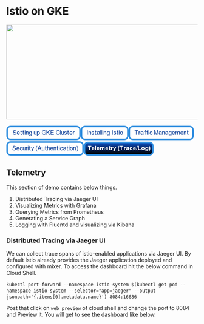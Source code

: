 # Istio on GKE

<img src="https://cdn-images-1.medium.com/max/2000/1*Z_-ulLqHoVA2jOVIEU3G5Q.png" height="250" width="1000"/>

[![Setting Up GKE Cluster](https://github.com/nikitsrj/gdg-istio/blob/master/readme/setupgke.png)](./agenda.md)[![Installing Istio](https://github.com/nikitsrj/gdg-istio/blob/master/readme/istioinstall.png)](./istio.md)[![Traffic Management](https://github.com/nikitsrj/gdg-istio/blob/master/readme/traffic.png)](./traffic.md)[![Security Authentication](https://github.com/nikitsrj/gdg-istio/blob/master/readme/authentication.png)](./security.md)[![Telemetry](https://github.com/nikitsrj/gdg-istio/blob/master/readme/enabletelemetry.png)](./telemetry.md)

## Telemetry

This section of demo contains below things.
1. Distributed Tracing via Jaeger UI
2. Visualizing Metrics with Grafana
3. Querying Metrics from Prometheus
4. Generating a Service Graph
5. Logging with Fluentd and visualizing via Kibana

### Distributed Tracing via Jaeger UI

We can collect trace spans of istio-enabled applications via Jaeger UI. By default Istio already provides the Jaeger application deployed and configured with mixer. To access the dashboard hit the below command in Cloud Shell. 

```
kubectl port-forward --namespace istio-system $(kubectl get pod --namespace istio-system --selector="app=jaeger" --output jsonpath='{.items[0].metadata.name}') 8084:16686
```

Post that click on `web preview` of cloud shell and change the port to 8084 and Preview it. You will get to see the dashboard like below.
